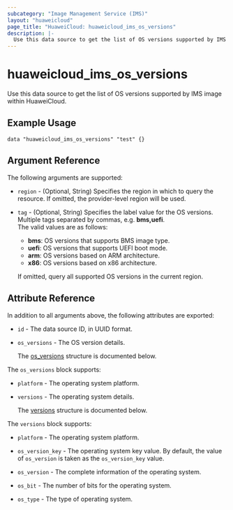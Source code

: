 ```yaml
---
subcategory: "Image Management Service (IMS)"
layout: "huaweicloud"
page_title: "HuaweiCloud: huaweicloud_ims_os_versions"
description: |-
  Use this data source to get the list of OS versions supported by IMS image within HuaweiCloud.
---
```


# huaweicloud_ims_os_versions

Use this data source to get the list of OS versions supported by IMS image within HuaweiCloud.

## Example Usage

```hcl
data "huaweicloud_ims_os_versions" "test" {}
```

## Argument Reference

The following arguments are supported:

* `region` - (Optional, String) Specifies the region in which to query the resource.
  If omitted, the provider-level region will be used.

* `tag` - (Optional, String) Specifies the label value for the OS versions.
  Multiple tags separated by commas, e.g. **bms,uefi**.  
  The valid values are as follows:
  + **bms**: OS versions that supports BMS image type.
  + **uefi**: OS versions that supports UEFI boot mode.
  + **arm**: OS versions based on ARM architecture.
  + **x86**: OS versions based on x86 architecture.

  If omitted, query all supported OS versions in the current region.

## Attribute Reference

In addition to all arguments above, the following attributes are exported:

* `id` - The data source ID, in UUID format.

* `os_versions` - The OS version details.

  The [os_versions](#os_versions_struct) structure is documented below.

<a name="os_versions_struct"></a>
The `os_versions` block supports:

* `platform` - The operating system platform.

* `versions` - The operating system details.

  The [versions](#os_versions_versions_struct) structure is documented below.

<a name="os_versions_versions_struct"></a>
The `versions` block supports:

* `platform` - The operating system platform.

* `os_version_key` - The operating system key value.
  By default, the value of `os_version` is taken as the `os_version_key` value.

* `os_version` - The complete information of the operating system.

* `os_bit` - The number of bits for the operating system.

* `os_type` - The type of operating system.
